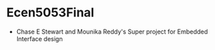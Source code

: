 # Ecen5053Final


* Chase E Stewart and Mounika Reddy's Super project for Embedded Interface design
